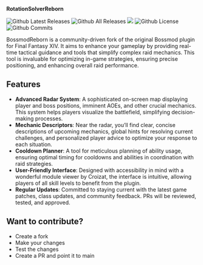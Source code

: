**RotationSolverReborn**

![Github Latest Releases](https://img.shields.io/github/downloads/FFXIV-CombatReborn/BossmodReborn/latest/total.svg?style=for-the-badge)
![Github All Releases](https://img.shields.io/github/downloads/FFXIV-CombatReborn/BossmodReborn/total.svg?style=for-the-badge)
![](https://img.shields.io/codefactor/grade/github/FFXIV-CombatReborn/BossmodReborn?longCache=true&style=for-the-badge)
![Github License](https://img.shields.io/github/license/FFXIV-CombatReborn/BossmodReborn.svg?label=License&style=for-the-badge)
![Github Commits](https://img.shields.io/github/commits-since/FFXIV-CombatReborn/BossmodReborn/latest/main?style=for-the-badge)

BossmodReborn is a community-driven fork of the original Bossmod plugin for Final Fantasy XIV. It aims to enhance your gameplay by providing real-time tactical guidance and tools that simplify complex raid mechanics. This tool is invaluable for optimizing in-game strategies, ensuring precise positioning, and enhancing overall raid performance.

## Features

- **Advanced Radar System**: A sophisticated on-screen map displaying player and boss positions, imminent AOEs, and other crucial mechanics. This system helps players visualize the battlefield, simplifying decision-making processes.
- **Mechanic Descriptors**: Near the radar, you’ll find clear, concise descriptions of upcoming mechanics, global hints for resolving current challenges, and personalized player advice to optimize your response to each situation.
- **Cooldown Planner**: A tool for meticulous planning of ability usage, ensuring optimal timing for cooldowns and abilities in coordination with raid strategies.
- **User-Friendly Interface**: Designed with accessibility in mind with a wonderful module viewer by Croizat, the interface is intuitive, allowing players of all skill levels to benefit from the plugin.
- **Regular Updates**: Committed to staying current with the latest game patches, class updates, and community feedback. PRs will be reviewed, tested, and approved.

## Want to contribute?

- Create a fork
- Make your changes
- Test the changes
- Create a PR and point it to main
